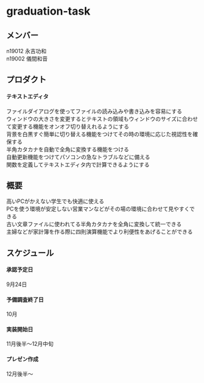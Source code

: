 # graduation-task  
## メンバー
n19012 永吉功和  
n19002 儀間和音


## プロダクト
#### テキストエディタ
ファイルダイアログを使ってファイルの読み込みや書き込みを容易にする  
ウィンドウの大きさを変更するとテキストの領域もウィンドウのサイズに合わせて変更する機能をオンオフ切り替えれるようにする  
背景を白黒すぐ簡単に切り替える機能をつけてその時の環境に応じた視認性を確保する  
半角カタカナを自動で全角に変換する機能をつける  
自動更新機能をつけてパソコンの急なトラブルなどに備える  
関数を定義してテキストエディタ内で計算できるようにする

## 概要
高いPCがかえない学生でも快適に使える  
PCを使う環境が安定しない営業マンなどがその場の環境に合わせて見やすくできる  
古い文章ファイルに使われてる半角カタカナを全角に変換して統一できる  
主婦などが家計簿を作る際に四則演算機能でより利便性をあげることができる  



## スケジュール
#### 承認予定日
9月24日
#### 予備調査終了日
10月
#### 実装開始日
11月後半～12月中旬
#### プレゼン作成
12月後半～
